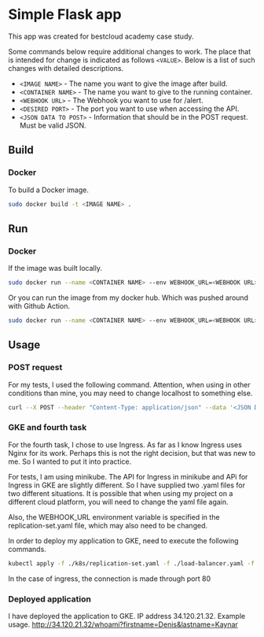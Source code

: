 # Simple Flask app
This app was created for bestcloud academy case study.

Some commands below require additional changes to work. The place that is intended for change is indicated as follows `<VALUE>`. Below is a list of such changes with detailed descriptions.
* `<IMAGE NAME>` - The name you want to give the image after build.
* `<CONTAINER NAME>` - The name you want to give to the running container.
* `<WEBHOOK URL>` - The Webhook you want to use for /alert.
* `<DESIRED PORT>` - The port you want to use when accessing the API.
* `<JSON DATA TO POST>` - Information that should be in the POST request. Must be valid JSON.

## Build
### Docker
To build a Docker image.
```bash
sudo docker build -t <IMAGE NAME> .
```

## Run
### Docker
If the image was built locally.
```bash
sudo docker run --name <CONTAINER NAME> --env WEBHOOK_URL=<WEBHOOK URL> -p <DESIRED PORT>:3000 -d <IMAGE NAME>
```
Or you can run the image from my docker hub. Which was pushed around with Github Action.
```bash
sudo docker run --name <CONTAINER NAME> --env WEBHOOK_URL=<WEBHOOK URL> -p <DESIRED PORT>:3000 -d dines97/flask-app:tagname
```

## Usage
### POST request
For my tests, I used the following command. Attention, when using in other conditions than mine, you may need to change localhost to something else.
```bash
curl --X POST --header "Content-Type: application/json" --data '<JSON DATA TO POST>' http://localhost:<DESIRED PORT>/alert
```
### GKE and fourth task
For the fourth task, I chose to use Ingress. As far as I know Ingress uses Nginx for its work. Perhaps this is not the right decision, but that was new to me. So I wanted to put it into practice.

For tests, I am using minikube. The API for Ingress in minikube and APi for Ingress in GKE are slightly different. So I have supplied two .yaml files for two different situations. It is possible that when using my project on a different cloud platform, you will need to change the yaml file again.

Also, the WEBHOOK_URL environment variable is specified in the replication-set.yaml file, which may also need to be changed.

In order to deploy my application to GKE, need to execute the following commands.
```bash
kubectl apply -f ./k8s/replication-set.yaml -f ./load-balancer.yaml -f ./k8s/ingress-gke.yaml
```
In the case of ingress, the connection is made through port 80

### Deployed application
I have deployed the application to GKE. IP address 34.120.21.32. Example usage. http://34.120.21.32/whoami?firstname=Denis&lastname=Kaynar